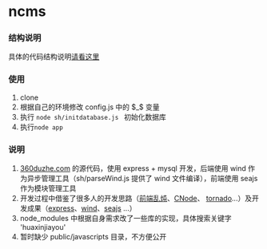 ncms
====

### 结构说明

具体的代码结构说明[请看这里](http://www.360duzhe.com/post/1972/wang-zhan-dai-ma-jie-gou-shuo-ming.html)

### 使用
1. clone
2. 根据自己的环境修改 config.js 中的 $_$ 变量
3. 执行 `node sh/initdatabase.js ` 初始化数据库
4.  执行`node app` 

### 说明
1. [360duzhe.com](http://360duzhe.com) 的源代码，使用 express + mysql 开发，后端使用 wind 作为异步管理工具（sh/parseWind.js 提供了 wind 文件编译），前端使用 seajs 作为模块管理工具
2. 开发过程中借鉴了很多人的开发思路（[前端乱炖](http://www.html-js.com/)、[CNode](https://cnodejs.org/)、 [tornado](https://github.com/tornadoweb/tornado)...）及开发成果（[express](https://github.com/strongloop/express)、[wind](https://github.com/JeffreyZhao/wind)、[seajs](https://github.com/seajs/seajs) ...）
3. node_modules 中根据自身需求改了一些库的实现，具体搜索关键字 'huaxinjiayou'
4. 暂时缺少 public/javascripts 目录，不方便公开